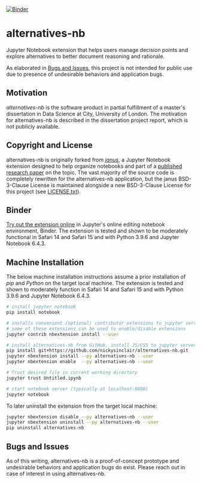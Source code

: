 [![Binder](https://mybinder.org/badge_logo.svg)](https://beta.mybinder.org/v2/gh/nickysinclair/alternatives-nb/HEAD?urlpath=/tree/Untitled.ipynb)

# alternatives-nb

Jupyter Notebook extension that helps users manage decision points and explore alternatives to better document reasoning and rationale.

As elaborated in [Bugs and Issues](#bugs-and-issues), this project is not intended for public use due to presence of undesirable behaviors and application bugs.

## Motivation

_alternatives-nb_ is the software product in partial fulfillment of a master's dissertation in Data Science at City, University of London. The motivation for alternatives-nb is described in the dissertation project report, which is not publicly available.

## Copyright and License

alternatives-nb is originally forked from [_janus_](https://github.com/acrule/janus), a Jupyter Notebook extension designed to help organize notebooks and part of a [published research paper](https://dl.acm.org/doi/pdf/10.1145/3274419) on the topic. The vast majority of the source code is completely rewritten for the alternatives-nb application, but the janus BSD-3-Clause License is maintained alongside a new BSD-3-Clause License for this project (see [LICENSE.txt](/LICENSE.txt)).

## Binder

[Try out the extension online](https://beta.mybinder.org/v2/gh/nickysinclair/alternatives-nb/HEAD?urlpath=/tree/Untitled.ipynb) in Jupyter's online editing notebook environment, Binder. The extension is tested and shown to be moderately functional in Safari 14 and Safari 15 and with Python 3.9.6 and Jupyter Notebook 6.4.3.

## Machine Installation

The below machine installation instructions assume a prior installation of _pip_ and _Python_ on the target local machine. The extension is tested and shown to moderately function in Safari 14 and Safari 15 and with Python 3.9.6 and Jupyter Notebook 6.4.3.

```bash
# install jupyter notebook
pip install notebook

# installs convenient (optional) contributor extensions to jupyter server
# some of these extensions can be used to enable/disable extensions
jupyter contrib nbextension install --user

# install alternatives-nb from GitHub, install JS/CSS to jupyter server, enable
pip install git+https://github.com/nickysinclair/alternatives-nb.git
jupyter nbextension install --py alternatives-nb --user
jupyter nbextension enable  --py alternatives-nb --user

# Trust desired file in current working directory
jupyter trust Untitled.ipynb

# start notebook server (typically at localhost:8888)
jupyter notebook
```

To later uninstall the extension from the target local machine:

```bash
jupyter nbextension disable --py alternatives-nb --user
jupyter nbextension uninstall --py alternatives-nb --user
pip uninstall alternatives-nb
```

## Bugs and Issues

As of this writing, alternatives-nb is a proof-of-concept prototype and undesirable behaviors and application bugs do exist. Please reach out in case of interest in using alternatives-nb.
